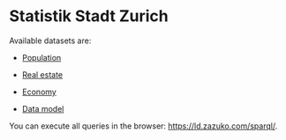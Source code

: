 # Statistik Stadt Zurich



Available datasets are:
* [Population](notebooks/population.ipynb)
* [Real estate](notebooks/real_estate.ipynb)
* [Economy](notebooks/economy.ipynb)


* [Data model](notebooks/data_model.ipynb)


You can execute all queries in the browser: https://ld.zazuko.com/sparql/.
